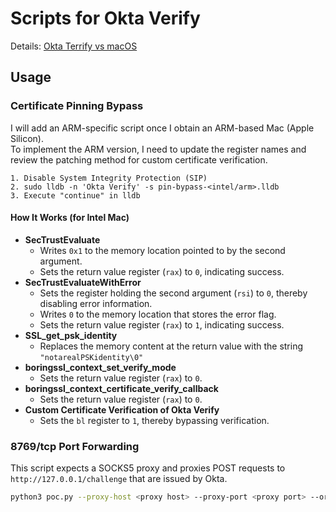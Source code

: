 # Scripts for Okta Verify
Details: [Okta Terrify vs macOS](https://kawakatz.io/notes/okta-terrify-vs-macos/)

## Usage
### Certificate Pinning Bypass
I will add an ARM-specific script once I obtain an ARM-based Mac (Apple Silicon).  
To implement the ARM version, I need to update the register names and review the patching method for custom certificate verification.  
```
1. Disable System Integrity Protection (SIP)
2. sudo lldb -n 'Okta Verify' -s pin-bypass-<intel/arm>.lldb
3. Execute "continue" in lldb
```

#### How It Works (for Intel Mac)
- **SecTrustEvaluate**  
  - Writes `0x1` to the memory location pointed to by the second argument.  
  - Sets the return value register (`rax`) to `0`, indicating success.
- **SecTrustEvaluateWithError**  
  - Sets the register holding the second argument (`rsi`) to `0`, thereby disabling error information.  
  - Writes `0` to the memory location that stores the error flag.  
  - Sets the return value register (`rax`) to `1`, indicating success.
- **SSL_get_psk_identity**  
  - Replaces the memory content at the return value with the string `"notarealPSKidentity\0"`
- **boringssl_context_set_verify_mode**  
  - Sets the return value register (`rax`) to `0`.
- **boringssl_context_certificate_verify_callback**  
  - Sets the return value register (`rax`) to `0`.
- **Custom Certificate Verification of Okta Verify**  
  - Sets the `bl` register to `1`, thereby bypassing verification.

### 8769/tcp Port Forwarding
This script expects a SOCKS5 proxy and proxies POST requests to `http://127.0.0.1/challenge` that are issued by Okta.
```sh
python3 poc.py --proxy-host <proxy host> --proxy-port <proxy port> --origin 'https://<company>.okta.com'
